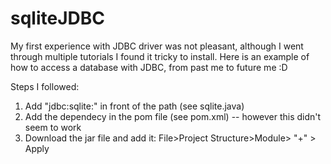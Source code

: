 # sqliteJDBC

My first experience with JDBC driver was not pleasant, although I went through multiple tutorials I found it tricky to install. Here is an example of how to access a database with JDBC, from past me to future me :D

Steps I followed:
1. Add "jdbc:sqlite:" in front of the path (see sqlite.java)
2. Add the dependecy in the pom file (see pom.xml) -- however this didn't seem to work
3. Download the jar file and add it: File>Project Structure>Module> "+" > Apply
